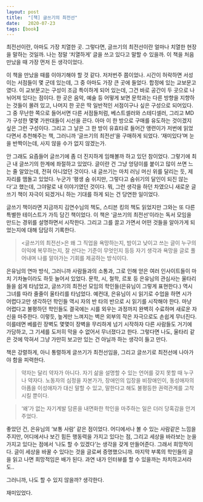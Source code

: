 ```yaml
---
layout: post
title:  "[책] 글쓰기의 최전선"
date:   2020-07-23
tags: [book]
---
```


최전선이란, 아마도 가장 치열한 곳. 그렇다면, 글쓰기의 최전선이란 얼마나 치열한 현장을 말하는 것일까. 나는 정말 ‘치열하게’ 글을 쓰고 있다고 말할 수 있을까. 이 책을 처음 만났을 때 가장 먼저 든 생각이었다.

이 책을 만났을 때를 이야기해야 할 것 같다. 저저번주 쯤이었나. 시간이 허락하면 서성이는 서점들이 몇 군데 있는데, 그 중 아마도 가장 큰 곳에 들었다. 합정에 있는 교보문고였다. 이 교보문고는 구성이 조금 특이하게 되어 있는데, 그건 바로 공간이 두 곳으로 나뉘어져 있다는 점이다. 한 곳은 음악, 예술 등 어떻게 보면 문학과는 다른 방향을 지향하는 것들이 몰려 있고, 나머지 한 곳은 딱 일반적인 서점이구나 싶은 구성으로 되어있다. 그 중 무난한 쪽으로 들어서면 다른 서점들처럼, 베스트셀러와 스테디셀러, 그리고 MD가 구성한 몇몇 가판대들이 시선을 끈다. 아마 이 한 방으로 구매를 유도하는 것이겠지 싶은 그런 구성이다. 그리고 그 날은 그 한 방이 유효타로 들어간 앵련이가 저번에 읽었다면서 추천해주는 책, 그러니까 ‘글쓰기의 최전선’을 구매하게 되었다. ‘재미있다’며 눈을 반짝이는데, 사지 않을 수가 없지 않겠는가.

안 그래도 요즘들어 글쓰기에 좀 더 진지하게 임해볼까 하고 있던 참이었다. 그렇기에 최근 내 글쓰기의 한계에 좌절하고 있었다. 글이란 건 그냥 엉덩이를 붙이고 많이 쓰면 느는 줄 알았는데, 전혀 아니었던 것이다. 내 글쓰기는 마치 러닝 머신 위를 달리는 듯, 제자리를 맴돌고 있었다. 누군가 ‘평생 숨 쉬지만, 그렇다고 숨쉬기의 달인이 되진 않는다’고 했는데, 그야말로 내 이야기였던 것이다. 뭐, 그런 생각을 하던 차였으니 새로운 글쓰기 책이 자극이 되겠거니 하는 기대를 하게 되는 건 당연한 일이었다.

글쓰기 책이라면 지금까지 김연수님의 책도, 스티븐 킹의 책도 읽었지만 그와는 또 다른 특별한 테이스트가 가득 담긴 책이었다. 이 책은 ‘글쓰기의 최전선’이라는 독서 모임을 만드는 경위를 설명하면서 시작한다. 그리고 그를 끌고 가면서 어떤 것들을 알아가게 되었는지에 대해 담담히 기록한다.

<blockquote>
<글쓰기의 최전선>은 왜 그 직업을 욕망하는지, 밤이고 낮이고 쓰는 글이 누구의 이익에 복무하는지, 잘 산다는 기준이 무엇인지 등등 자기 생각과 욕망을 글로 풀어내며 나를 알아가는 기회를 제공하는 방식이다.
</blockquote>

은유님의 연마 방식, 그러니까 사람들과의 소통과, 그로 인해 얻은 여러 인사이트들이 마치 기차놀이라도 하듯 늘어서 있었다. 문학, 시, 철학, 르포 등 은유님의 관심사는 울타리들을 쉽게 타넘었고, 글쓰기의 최전선 모임의 학인들(은유님이 그렇게 표현한다.) 역시 그녀를 따라 줄줄이 울타리를 타넘었다. 예컨대, 은유님이 시 읽기로 수업을 하면 시가 어렵다고만 생각하던 학인들 역시 자의 반 타의 반으로 시 읽기를 시작해야 한다. 마냥 어렵다고 불평하던 학인들도 결국에는 시를 외우는 과정까지 완벽히 수료하며 새로운 자신을 마주한다. 이렇듯, 높게만 느껴지는 벽은 외부의 작은 자극으로도 손쉽게 무너진다. 이를테면 베를린 장벽도 몇몇이 장벽을 무리하게 넘기 시작하자 다른 사람들도 거기에 가담하고, 그 기세를 도저히 막을 수 없어서 무너졌다고 한다. 그렇다면 나도, 울타리 같은 것에 막혀서 그냥 가만히 보고만 있는 건 아닐까 하는 생각이 들고 만다.

책은 강렬하게, 아니 통렬하게 글쓰기가 최전선임을, 그리고 글쓰기로 최전선에 나아가야 함을 피력한다. 

<blockquote>
약자는 달리 약자가 아니다. 자기 삶을 설명할 수 있는 언어를 갖지 못할 때 누구나 약자다. 노동자의 심정을 자본가가, 장애인의 입장을 비장애인이, 동성애자의 아픔을 이성애자가 대신 말할 수 있고, 말한다고 해도 불평등한 권력관계를 고착시킬 뿐이다.
</blockquote>

<blockquote>
‘왜’가 없는 자기계발 담론을 내면화한 학인을 마주하는 일은 더러 당혹감을 안겨주었다.
</blockquote>

좋았던 건, 은유님의 ‘보통 사람’ 같은 점이었다. 어디에서나 볼 수 있는 사람같은 느낌을 주지만, 어디에서나 보긴 힘든 행동력을 가지고 있다는 점, 그리고 세상을 바라보는 눈을 가지고 있다는 점에서 ‘나도 할 수 있겠다’는 생각을 갖게 만들어준다. 그래서 희망적이다. 글이 세상을 바꿀 수 있다는 것을 글로써 증명했으니까. 마지막 부록의 학인들의 글을 읽고 나면 희망적임은 배가 된다. 과연 내가 인터뷰를 할 수 있을까는 차치하고서라도..

그러니까, 나도 할 수 있지 않을까? 생각한다.

재미있었다.
